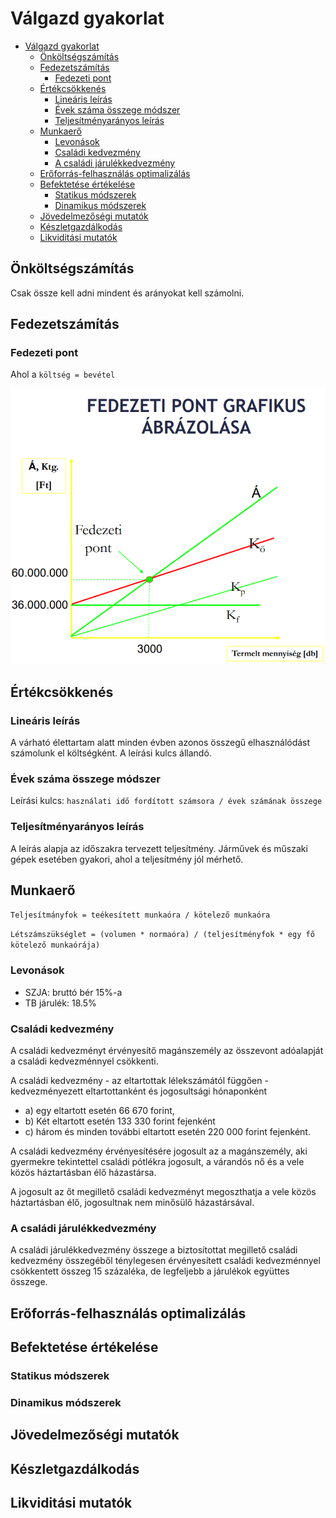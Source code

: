 # Válgazd gyakorlat

- [Válgazd gyakorlat](#válgazd-gyakorlat)
  - [Önköltségszámítás](#önköltségszámítás)
  - [Fedezetszámítás](#fedezetszámítás)
    - [Fedezeti pont](#fedezeti-pont)
  - [Értékcsökkenés](#értékcsökkenés)
    - [Lineáris leírás](#lineáris-leírás)
    - [Évek száma összege módszer](#évek-száma-összege-módszer)
    - [Teljesítményarányos leírás](#teljesítményarányos-leírás)
  - [Munkaerő](#munkaerő)
    - [Levonások](#levonások)
    - [Családi kedvezmény](#családi-kedvezmény)
    - [A családi járulékkedvezmény](#a-családi-járulékkedvezmény)
  - [Erőforrás-felhasználás optimalizálás](#erőforrás-felhasználás-optimalizálás)
  - [Befektetése értékelése](#befektetése-értékelése)
    - [Statikus módszerek](#statikus-módszerek)
    - [Dinamikus módszerek](#dinamikus-módszerek)
  - [Jövedelmezőségi mutatók](#jövedelmezőségi-mutatók)
  - [Készletgazdálkodás](#készletgazdálkodás)
  - [Likviditási mutatók](#likviditási-mutatók)

## Önköltségszámítás

Csak össze kell adni mindent és arányokat kell számolni.

## Fedezetszámítás

### Fedezeti pont

Ahol a `költség = bevétel`

![Fedezeti pont grafikus ábrázolása](fedezeti-pont.png)

## Értékcsökkenés

### Lineáris leírás

A várható élettartam alatt minden évben azonos összegű elhasználódást számolunk el költségként. A leírási kulcs állandó.

### Évek száma összege módszer

Leírási kulcs: `használati idő fordított számsora / évek számának összege`

### Teljesítményarányos leírás

A leírás alapja az időszakra tervezett teljesítmény. Járművek és műszaki gépek esetében gyakori, ahol a teljesítmény jól mérhető.

## Munkaerő

`Teljesítmányfok = teékesített munkaóra / kötelező munkaóra`

`Létszámszükséglet = (volumen * normaóra) / (teljesítményfok * egy fő kötelező munkaórája)`

### Levonások

- SZJA: bruttó bér 15%-a
- TB járulék: 18.5%

### Családi kedvezmény

A családi kedvezményt érvényesítő magánszemély az összevont adóalapját a családi kedvezménnyel csökkenti.

A családi kedvezmény - az eltartottak lélekszámától függően - kedvezményezett eltartottanként és jogosultsági hónaponként

- a) egy eltartott esetén 66 670 forint,
- b) Két eltartott esetén 133 330 forint fejenként
- c) három és minden további eltartott esetén 220 000 forint fejenként.

A családi kedvezmény érvényesítésére jogosult az a magánszemély, aki gyermekre tekintettel családi pótlékra jogosult, a várandós nő és a vele közös háztartásban élő házastársa.

A jogosult az őt megillető családi kedvezményt megoszthatja a vele közös háztartásban élő, jogosultnak nem minősülő házastársával.

### A családi járulékkedvezmény

A családi járulékkedvezmény összege a biztosítottat megillető családi kedvezmény összegéből ténylegesen érvényesített családi kedvezménnyel csökkentett összeg 15 százaléka, de legfeljebb a járulékok együttes összege.

## Erőforrás-felhasználás optimalizálás

## Befektetése értékelése

### Statikus módszerek

### Dinamikus módszerek

## Jövedelmezőségi mutatók

## Készletgazdálkodás

## Likviditási mutatók
